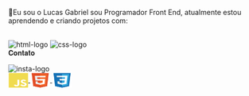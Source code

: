 🚀Eu sou o Lucas Gabriel sou Programador Front End, atualmente estou aprendendo e criando projetos com:
<br>
<br>

<img src="https://img.shields.io/badge/html5-%23E34F26.svg?style=for-the-badge&logo=html5&logoColor=white" alt="html-logo" />
<img src="https://img.shields.io/badge/CSS-239120?&style=for-the-badge&logo=css3&logoColor=white" alt="css-logo" />
<br>
𝐂𝐨𝐧𝐭𝐚𝐭𝐨
<p>
<a href=https://www.instagram.com/lucasslayy/"; >
<img align= "left" alt ="insta-logo" with"22px"  src="https://img.shields.io/badge/Instagram-E4405F?style=for-the-badge&logo=instagram&logoColor=white" alt ="insta-logo" />
</p>

<div style="display: inline_block"><br>
  <img align="center" alt="Rafa-Js" height="30" width="40" src="https://raw.githubusercontent.com/devicons/devicon/master/icons/javascript/javascript-plain.svg">
  <img align="center" alt="Rafa-HTML" height="30" width="40" src="https://raw.githubusercontent.com/devicons/devicon/master/icons/html5/html5-original.svg">
  <img align="center" alt="Rafa-CSS" height="30" width="40" src="https://raw.githubusercontent.com/devicons/devicon/master/icons/css3/css3-original.svg">
</div>
